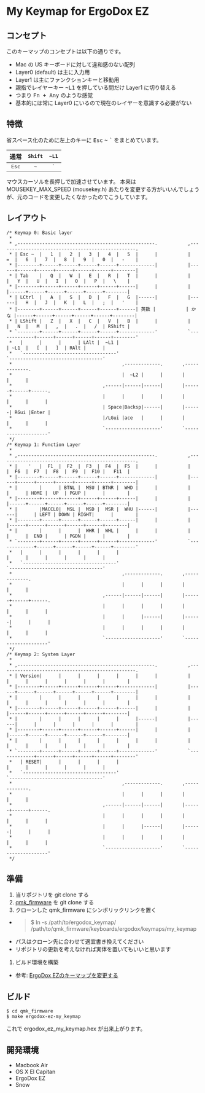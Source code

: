 # My Keymap for ErgoDox EZ

## コンセプト

このキーマップのコンセプトは以下の通りです。

* Mac の US キーボードに対して違和感のない配列
* Layer0 (default) は主に入力用
* Layer1 は主にファンクションキーと移動用
* 親指でレイヤーキー <kbd>~L1</kbd> を押している間だけ Layer1 に切り替える
 * つまり <kbd><kbd>Fn</kbd> + <kbd>Any</kbd></kbd> のような感覚
 * 基本的には常に Layer0 にいるので現在のレイヤーを意識する必要がない


## 特徴

省スペース化のために左上のキーに <kbd>Esc</kbd> <kbd>~</kbd> <kbd>\`</kbd> をまとめています。

| 通常 | <kbd>Shift</kbd> | <kbd>~L1</kbd> |
|:-:|:-:|:-:|
| <kbd>Esc</kbd> | <kbd>~</kbd> | <kbd>\`</kbd> |

マウスカーソルを長押しで加速させています。
本来は MOUSEKEY_MAX_SPEED (mousekey.h) あたりを変更する方がいいんでしょうが、元のコードを変更したくなかったのでこうしています。


## レイアウト
```
/* Keymap 0: Basic layer
 *
 * ,--------------------------------------------------.           ,--------------------------------------------------.
 * | Esc ~  |   1  |   2  |   3  |   4  |   5  |      |           |   =  |   6  |   7  |   8  |   9  |   0  |   -    |
 * |--------+------+------+------+------+-------------|           |------+------+------+------+------+------+--------|
 * | Tab    |   Q  |   W  |   E  |   R  |   T  |      |           |      |   Y  |   U  |   I  |   O  |   P  |   \    |
 * |--------+------+------+------+------+------|      |           |      |------+------+------+------+------+--------|
 * | LCtrl  |   A  |   S  |   D  |   F  |   G  |------|           |------|   H  |   J  |   K  |   L  |   ;  |   '    |
 * |--------+------+------+------+------+------| 英数 |           | かな |------+------+------+------+------+--------|
 * | LShift |   Z  |   X  |   C  |   V  |   B  |      |           |      |   N  |   M  |   ,  |   .  |   /  | RShift |
 * `--------+------+------+------+------+-------------'           `-------------+------+------+------+------+--------'
 *   |      |      |      | LAlt |  ~L1 |                                       | ~L1  |   [  |   ]  | RAlt |      |
 *   `----------------------------------'                                       `----------------------------------'
 *                                        ,-------------.       ,-------------.
 *                                        |  ~L2 |      |       |      |      |
 *                                 ,------|------|------|       |------+------+------.
 *                                 |      |      |      |       |      |      |      |
 *                                 | Space|Backsp|------|       |------| RGui |Enter |
 *                                 |/LGui |ace   |      |       |      |      |      |
 *                                 `--------------------'       `--------------------'
 */
/* Keymap 1: Function Layer
 *
 * ,--------------------------------------------------.           ,--------------------------------------------------.
 * |    '   |  F1  |  F2  |  F3  |  F4  |  F5  |      |           |      |  F6  |  F7  |  F8  |  F9  |  F10 |   F11  |
 * |--------+------+------+------+------+-------------|           |------+------+------+------+------+------+--------|
 * |        |      | BTNL |  MSU | BTNR |  WHD |      |           |      |      | HOME |  UP  | PGUP |      |        |
 * |--------+------+------+------+------+------|      |           |      |------+------+------+------+------+--------|
 * |        |MACCL0|  MSL |  MSD |  MSR |  WHU |------|           |------|      | LEFT | DOWN | RIGHT|      |        |
 * |--------+------+------+------+------+------|      |           |      |------+------+------+------+------+--------|
 * |        |      |      |  WHR |  WHL |      |      |           |      |      |  END |      | PGDN |      |        |
 * `--------+------+------+------+------+-------------'           `-------------+------+------+------+------+--------'
 *   |      |      |      |      |      |                                       |      |      |      |      |      |
 *   `----------------------------------'                                       `----------------------------------'
 *                                        ,-------------.       ,-------------.
 *                                        |      |      |       |      |      |
 *                                 ,------|------|------|       |------+------+------.
 *                                 |      |      |      |       |      |      |      |
 *                                 |      |      |------|       |------|      |      |
 *                                 |      |      |      |       |      |      |      |
 *                                 `--------------------'       `--------------------'
 */
/* Keymap 2: System Layer
 *
 * ,--------------------------------------------------.           ,--------------------------------------------------.
 * | Version|      |      |      |      |      |      |           |      |      |      |      |      |      |        |
 * |--------+------+------+------+------+-------------|           |------+------+------+------+------+------+--------|
 * |        |      |      |      |      |      |      |           |      |      |      |      |      |      |        |
 * |--------+------+------+------+------+------|      |           |      |------+------+------+------+------+--------|
 * |        |      |      |      |      |      |------|           |------|      |      |      |      |      |        |
 * |--------+------+------+------+------+------|      |           |      |------+------+------+------+------+--------|
 * |        |      |      |      |      |      |      |           |      |      |      |      |      |      |        |
 * `--------+------+------+------+------+-------------'           `-------------+------+------+------+------+--------'
 *   | RESET|      |      |      |      |                                       |      |      |      |      |      |
 *   `----------------------------------'                                       `----------------------------------'
 *                                        ,-------------.       ,-------------.
 *                                        |      |      |       |      |      |
 *                                 ,------|------|------|       |------+------+------.
 *                                 |      |      |      |       |      |      |      |
 *                                 |      |      |------|       |------|      |      |
 *                                 |      |      |      |       |      |      |      |
 *                                 `--------------------'       `--------------------'
 */
```


## 準備

1. 当リポジトリを git clone する
1. [qmk_firmware](https://github.com/jackhumbert/qmk_firmware) を git clone する
1. クローンした qmk_firmware にシンボリックリンクを置く
 * >$ ln -s /path/to/ergodox_keymap/ /path/to/qmk_firmware/keyboards/ergodox/keymaps/my_keymap
 * パスはクローン先に合わせて適宜書き換えてください
 * リポジトリの更新を考えなければ実体を置いてもいいと思います
1. ビルド環境を構築
 * 参考: [ErgoDox EZのキーマップを変更する](http://qiita.com/ReSTARTR/items/f84f8f3c4c51c876cb2f)


## ビルド

```
$ cd qmk_firmware
$ make ergodox-ez-my_keymap
```

これで ergodox_ez_my_keymap.hex が出来上がります。


## 開発環境
* Macbook Air
 * OS X El Capitan
* ErgoDox EZ
 * Snow





